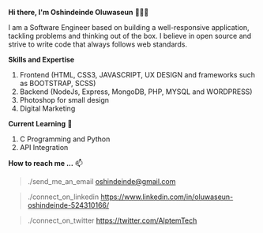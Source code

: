 **Hi there, I'm Oshindeinde Oluwaseun** 👋👋👋

I am a Software Engineer based on building a well-responsive application, tackling problems and thinking out of the box. I believe in open source and strive to write code that always follows web standards.

**Skills and Expertise**

1. Frontend (HTML, CSS3, JAVASCRIPT, UX DESIGN and frameworks such as BOOTSTRAP, SCSS)
2. Backend (NodeJs, Express, MongoDB, PHP, MYSQL and WORDPRESS)
3. Photoshop for small design 
4. Digital Marketing

**Current Learning** 🌱

1. C Programming and Python
2. API Integration
 
**How to reach me ...** 📫
> ./send_me_an_email
oshindeinde@gmail.com

> ./connect_on_linkedin
https://www.linkedin.com/in/oluwaseun-oshindeinde-524310166/

> ./connect_on_twitter
https://twitter.com/AlptemTech

<!---
GodblessMe2/GodblessMe2 is a ✨ special ✨ repository because its `README.md` (this file) appears on your GitHub profile.
You can click the Preview link to take a look at your changes.
--->
